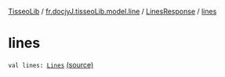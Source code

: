[TisseoLib](../../index.md) / [fr.docjyJ.tisseoLib.model.line](../index.md) / [LinesResponse](index.md) / [lines](./lines.md)

# lines

`val lines: `[`Lines`](../-lines/index.md) [(source)](https://github.com/docjyJ/TisseoLib/tree/master/src/main/kotlin/fr/docjyJ/tisseoLib/model/line/LinesResponse.kt#L7)